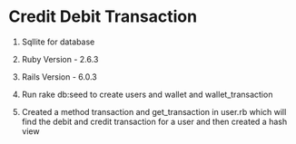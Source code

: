 # Credit Debit Transaction

1. Sqllite for database

2. Ruby Version - 2.6.3

3. Rails Version - 6.0.3

4. Run rake db:seed to create users and wallet and wallet_transaction

5. Created a method transaction and get_transaction in user.rb which will find the debit and credit transaction for a user and then created a hash view
